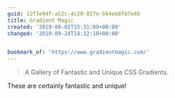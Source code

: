 ```yaml
---
guid: 12f7e94f-a52c-4c20-827e-564eb8f67e46
title: Gradient Magic
created: '2019-08-02T15:31:09+00:00'
changed: '2019-09-24T14:32:10+00:00'


bookmark_of: 'https://www.gradientmagic.com/'
---
```


> A Gallery of Fantastic and Unique CSS Gradients.

These are certainly fantastic and unique! 
